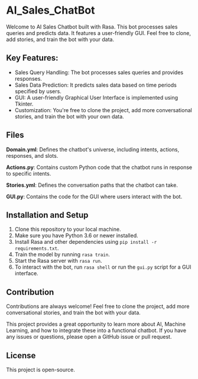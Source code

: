 # AI_Sales_ChatBot
Welcome to AI Sales Chatbot built with Rasa. This bot processes sales queries and predicts data. It features a user-friendly GUI. Feel free to clone, add stories, and train the bot with your data.
## Key Features:

- Sales Query Handling: The bot processes sales queries and provides responses.
- Sales Data Prediction: It predicts sales data based on time periods specified by users.
- GUI: A user-friendly Graphical User Interface is implemented using Tkinter.
- Customization: You're free to clone the project, add more conversational stories, and train the bot with your own data.

## Files

**Domain.yml**: Defines the chatbot's universe, including intents, actions, responses, and slots.

**Actions.py**: Contains custom Python code that the chatbot runs in response to specific intents.

**Stories.yml**: Defines the conversation paths that the chatbot can take.

**GUI.py**: Contains the code for the GUI where users interact with the bot.

## Installation and Setup

1. Clone this repository to your local machine.
2. Make sure you have Python 3.6 or newer installed.
3. Install Rasa and other dependencies using `pip install -r requirements.txt`.
4. Train the model by running `rasa train`.
5. Start the Rasa server with `rasa run`.
6. To interact with the bot, run `rasa shell` or run the `gui.py` script for a GUI interface.

## Contribution

Contributions are always welcome! Feel free to clone the project, add more conversational stories, and train the bot with your data.

This project provides a great opportunity to learn more about AI, Machine Learning, and how to integrate these into a functional chatbot. If you have any issues or questions, please open a GitHub issue or pull request. 

## License

This project is open-source.
